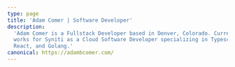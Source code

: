 ```yaml
---
type: page
title: 'Adam Comer | Software Developer'
description:
  'Adam Comer is a Fullstack Developer based in Denver, Colorado. Currently, he
  works for Syniti as a Cloud Software Developer specializing in Typescript,
  React, and Golang.'
canonical: https://adambcomer.com/
---
```

